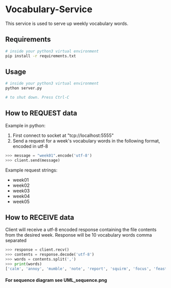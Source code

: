 # Vocabulary-Service
This service is used to serve up weekly vocabulary words.


## Requirements
```bash
# inside your python3 virtual environment
pip install -r requirements.txt
```


## Usage
```python
# inside your python3 virtual environment
python server.py

# to shut down. Press Ctrl-C
```


## How to REQUEST data
Example in python:
1. First connect to socket at "tcp://localhost:5555"
2. Send a request for a week's vocabulary words in the following format, encoded in utf-8
```python
>>> message = "week01".encode('utf-8')
>>> client.send(message)
```
Example request strings:
* week01
* week02
* week03
* week04
* week05


## How to RECEIVE data
Client will receive a utf-8 encoded response containing the file contents from the desired week. Response will be 10 vocabulary words comma separated

```python
>>> response = client.recv()
>>> contents = response.decode('utf-8')
>>> words = contents.split(',')
>>> print(words)
['calm', 'annoy', 'mumble', 'note', 'report', 'squirm', 'focus', 'feast', 'protect', 'lovely']
```

#### For sequence diagram see UML_sequence.png
